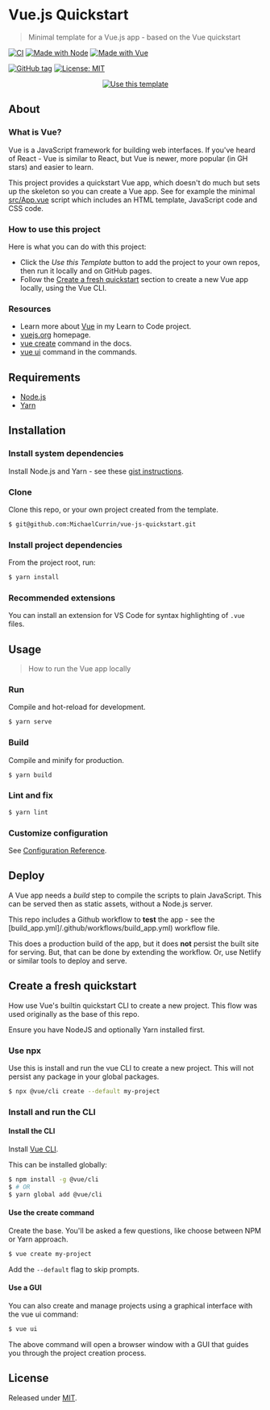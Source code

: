 # Vue.js Quickstart
> Minimal template for a Vue.js app - based on the Vue quickstart

[![CI](https://github.com/MichaelCurrin/vue-js-quickstart/workflows/CI/badge.svg)](https://github.com/MichaelCurrin/vue-js-quickstart/actions)
[![Made with Node](https://img.shields.io/badge/Node.js->=10.X-blue?logo=javascript)](https://nodejs.org)
[![Made with Vue](https://img.shields.io/github/package-json/dependency-version/MichaelCurrin/vue-js-quickstart/vue)](https://www.npmjs.com/package/vue)

[![GitHub tag](https://img.shields.io/github/tag/MichaelCurrin/vue-js-quickstart)](https://github.com/MichaelCurrin/vue-js-quickstart/tags/)
[![License: MIT](https://img.shields.io/badge/License-MIT-blue)](#license)


<div align="center">
  
[![Use this template](https://img.shields.io/badge/Use_this_template-2ea44f?style=for-the-badge)](https://github.com/MichaelCurrin/vue-js-quickstart/generate)

</div>

<!--
[![View site GH Pages](https://img.shields.io/badge/Demo_site-GH_Pages-green?style=for-the-badge)](https://michaelcurrin.github.io/vue-js-quickstart/)
-->


## About

### What is Vue?

Vue is a JavaScript framework for building web interfaces. If you've heard of React - Vue is similar to React, but Vue is newer, more popular (in GH stars) and easier to learn.

This project provides a quickstart Vue app, which doesn't do much but sets up the skeleton so you can create a Vue app. See for example the minimal [src/App.vue](/src/App.vue) script which includes an HTML template, JavaScript code and CSS code.

### How to use this project

Here is what you can do with this project:

<!--
- See the live demo served on GitHub Pages to see the site in action.
-->

- Click the _Use this Template_ button to add the project to your own repos, then run it locally and on GitHub pages.
- Follow the [Create a fresh quickstart](#create-a-fresh-quickstart) section to create a new Vue app locally, using the Vue CLI.

### Resources

- Learn more about [Vue](https://github.com/MichaelCurrin/learn-to-code/blob/master/en/topics/scripting_languages/JavaScript/frameworks.md#vue) in my Learn to Code project.
- [vuejs.org](https://vuejs.org) homepage.
- [vue create](https://cli.vuejs.org/guide/creating-a-project.html#vue-create) command in the docs.
- [vue ui](https://cli.vuejs.org/guide/creating-a-project.html#using-the-gui) command in the commands.


## Requirements

- [Node.js](https://github.com/MichaelCurrin/learn-to-code/blob/master/en/topics/scripting_languages/JavaScript/node.md)
- [Yarn](https://classic.yarnpkg.com/en/)


## Installation

### Install system dependencies

Install Node.js and Yarn - see these [gist instructions](https://gist.github.com/MichaelCurrin/bdc34c554fa3023ee81449eb77375fcb).

### Clone

Clone this repo, or your own project created from the template.

```sh
$ git@github.com:MichaelCurrin/vue-js-quickstart.git
```

### Install project dependencies

From the project root, run:

```sh
$ yarn install
```

### Recommended extensions

You can install an extension for VS Code for syntax highlighting of `.vue` files.


## Usage
> How to run the Vue app locally

### Run

Compile and hot-reload for development.

```sh
$ yarn serve
```

### Build

Compile and minify for production.

```sh
$ yarn build
```

### Lint and fix

```sh
$ yarn lint
```

### Customize configuration

See [Configuration Reference](https://cli.vuejs.org/config/).


## Deploy

A Vue app needs a _build_ step to compile the scripts to plain JavaScript. This can be served then as static assets, without a Node.js server.

This repo includes a Github workflow to **test** the app - see the [build_app.yml]/.github/workflows/build_app.yml) workflow file.

This does a production build of the app, but it does **not** persist the built site for serving. But, that can be done by extending the workflow. Or, use Netlify or similar tools to deploy and serve.


## Create a fresh quickstart

How use Vue's builtin quickstart CLI to create a new project. This flow was used originally as the base of this repo.

Ensure you have NodeJS and optionally Yarn installed first.

### Use npx

Use this is install and run the vue CLI to create a new project. This will not persist any package in your global packages.

```sh
$ npx @vue/cli create --default my-project
```


### Install and run the CLI

#### Install the CLI

Install [Vue CLI](https://cli.vuejs.org/).

This can be installed globally:

```sh
$ npm install -g @vue/cli
$ # OR
$ yarn global add @vue/cli
```

#### Use the create command

Create the base. You'll be asked a few questions, like choose between NPM or Yarn approach.

```sh
$ vue create my-project
```

Add the `--default` flag to skip prompts.

#### Use a GUI

You can also create and manage projects using a graphical interface with the vue ui command:

```sh
$ vue ui
```

The above command will open a browser window with a GUI that guides you through the project creation process.


## License

Released under [MIT](/LICENSE).
